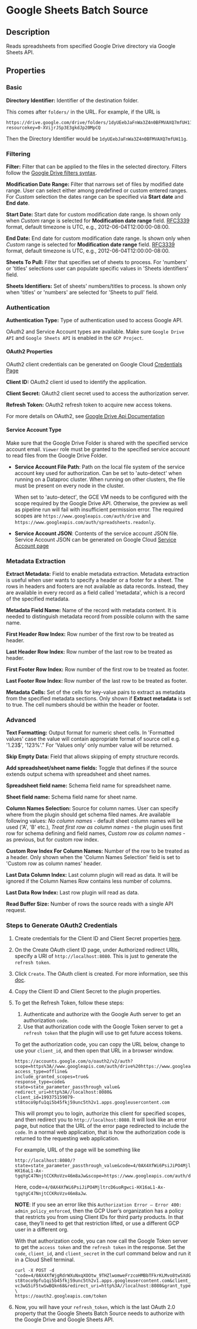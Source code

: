 # Google Sheets Batch Source


Description
-----------
Reads spreadsheets from specified Google Drive directory via Google Sheets API.

Properties
----------
### Basic

**Directory Identifier:** Identifier of the destination folder.

This comes after `folders/` in the URL. For example, if the URL is
```
https://drive.google.com/drive/folders/1dyUEebJaFnWa3Z4n0BFMVAXQ7mfUH11g?resourcekey=0-XVijrJSp3E3gkdJp20MpCQ
```
Then the Directory Identifier would be `1dyUEebJaFnWa3Z4n0BFMVAXQ7mfUH11g`.

### Filtering

**Filter:** Filter that can be applied to the files in the selected directory. 
Filters follow the [Google Drive filters syntax](https://developers.google.com/drive/api/v3/ref-search-terms).

**Modification Date Range:** Filter that narrows set of files by modified date range. 
User can select either among predefined or custom entered ranges. 
For _Custom_ selection the dates range can be specified via **Start date** and **End date**. 

**Start Date:** Start date for custom modification date range. 
Is shown only when _Custom_ range is selected for **Modification date range** field. 
[RFC3339](https://tools.ietf.org/html/rfc3339) format, default timezone is UTC, e.g., 2012-06-04T12:00:00-08:00.

**End Date:** End date for custom modification date range. 
Is shown only when _Custom_ range is selected for **Modification date range** field.
[RFC3339](https://tools.ietf.org/html/rfc3339) format, default timezone is UTC, e.g., 2012-06-04T12:00:00-08:00.

**Sheets To Pull:** Filter that specifies set of sheets to process. 
For 'numbers' or 'titles' selections user can populate specific values in 'Sheets identifiers' field.

**Sheets Identifiers:** Set of sheets' numbers/titles to process. 
Is shown only when 'titles' or 'numbers' are selected for 'Sheets to pull' field.

### Authentication

**Authentication Type:** Type of authentication used to access Google API.

OAuth2 and Service Account types are available.
Make sure `Google Drive API` and `Google Sheets API` is enabled in the `GCP Project`.

#### OAuth2 Properties

OAuth2 client credentials can be generated on Google Cloud 
[Credentials Page](https://console.cloud.google.com/apis/credentials)

**Client ID:** OAuth2 client id used to identify the application.

**Client Secret:** OAuth2 client secret used to access the authorization server.

**Refresh Token:** OAuth2 refresh token to acquire new access tokens.

For more details on OAuth2, see [Google Drive Api Documentation](https://developers.google.com/drive/api/v3/about-auth)

#### Service Account Type

Make sure that the Google Drive Folder is shared with the specified service account email. 
`Viewer` role must be granted to the specified service account to read files from the Google Drive Folder.

* **Service Account File Path**: Path on the local file system of the service account key used for
  authorization. Can be set to 'auto-detect' when running on a Dataproc cluster.
  When running on other clusters, the file must be present on every node in the cluster.

  When set to 'auto-detect', the GCE VM needs to be configured with the scope required by the Google Drive API.
  Otherwise, the preview as well as pipeline run will fail with insufficient permission error. The required scopes
  are `https://www.googleapis.com/auth/drive` and `https://www.googleapis.com/auth/spreadsheets.readonly`.


* **Service Account JSON**: Contents of the service account JSON file. Service Account JSON can be generated on Google Cloud
  [Service Account page](https://console.cloud.google.com/iam-admin/serviceaccounts)

### Metadata Extraction

**Extract Metadata:** Field to enable metadata extraction. Metadata extraction is useful when user wants to specify 
a header or a footer for a sheet. The rows in headers and footers are not available as data records. 
Instead, they are available in every record as a field called 'metadata', which is a record of the specified metadata.

**Metadata Field Name:** Name of the record with metadata content. 
It is needed to distinguish metadata record from possible column with the same name.

**First Header Row Index:** Row number of the first row to be treated as header.

**Last Header Row Index:** Row number of the last row to be treated as header.

**First Footer Row Index:** Row number of the first row to be treated as footer.

**Last Footer Row Index:** Row number of the last row to be treated as footer.

**Metadata Cells:** Set of the cells for key-value pairs to extract as metadata from the specified metadata sections.
Only shown if **Extract metadata** is set to true. The cell numbers should be within the header or footer.

### Advanced

**Text Formatting:** Output format for numeric sheet cells. 
In 'Formatted values' case the value will contain appropriate format of source cell e.g. '1.23$', '123%'." 
For 'Values only' only number value will be returned.

**Skip Empty Data:** Field that allows skipping of empty structure records.

**Add spreadsheet/sheet name fields:** Toggle that defines if the source extends output schema with 
spreadsheet and sheet names.

**Spreadsheet field name:** Schema field name for spreadsheet name.

**Sheet field name:** Schema field name for sheet name.

**Column Names Selection:** Source for column names. User can specify where from the plugin should get schema filed names.
Are available following values: _No column names_ - default sheet column names will be used ('A', 'B' etc.), 
_Treat first row as column names_ - the plugin uses first row for schema defining and field names,
 _Custom row as column names_ - as previous, but for custom row index.

**Custom Row Index For Column Names:** Number of the row to be treated as a header.
Only shown when the 'Column Names Selection' field is set to 'Custom row as column names' header.

**Last Data Column Index:** Last column plugin will read as data. It will be ignored if the Column 
Names Row contains less number of columns.

**Last Data Row Index:** Last row plugin will read as data.

**Read Buffer Size:** Number of rows the source reads with a single API request.

### Steps to Generate OAuth2 Credentials
1. Create credentials for the Client ID and Client Secret properties [here](https://console.cloud.google.com/apis/credentials).
2. On the Create OAuth client ID page, under Authorized redirect URIs, specify a URI of `http://localhost:8080`.
   This is just to generate the `refresh token`.
3. Click `Create`. The OAuth client is created. For more information, see this [doc](https://developers.google.com/adwords/api/docs/guides/authentication#webapp).
4. Copy the Client ID and Client Secret to the plugin properties.
5. To get the Refresh Token, follow these steps:
   1. Authenticate and authorize with the Google Auth server to get an authorization `code`.
   2. Use that authorization code with the Google Token server to get a `refresh token` that the plugin will use to get future access tokens.

   To get the authorization code, you can copy the URL below, change to use your `client_id`, and
   then open that URL in a browser window.
   ```
   https://accounts.google.com/o/oauth2/v2/auth?
   scope=https%3A//www.googleapis.com/auth/drive%20https://www.googleapis.com/auth/spreadsheets.readonly&
   access_type=offline&
   include_granted_scopes=true&
   response_type=code&                  
   state=state_parameter_passthrough_value&
   redirect_uri=http%3A//localhost:8080&
   client_id=199375159079-st8toco9pfu1qi5b45fkj59unc5th2v1.apps.googleusercontent.com
   ```
   This will prompt you to login, authorize this client for specified scopes,
   and then redirect you to `http://localhost:8080`. It will look like an error page,
   but notice that the URL of the error page redirected to include the `code`.
   In a normal web application, that is how the authorization code is returned to the requesting web application.
   
   For example, URL of the page will be something like
   ```
   http://localhost:8080/?state=state_parameter_passthrough_value&code=4/0AX4XfWi6PsiJiPO4MjltrcD6uoRgwci-HX16aL1-Ax-tgqYgC47NnjtCCKRoVzv46m8aJw&scope=https://www.googleapis.com/auth/drive
   ```
   Here, code=`4/0AX4XfWi6PsiJiPO4MjltrcD6uoRgwci-HX16aL1-Ax-tgqYgC47NnjtCCKRoVzv46m8aJw`.

   **NOTE**: If you see an error like this `Authorization Error — Error 400: admin_policy_enforced`,
   then the GCP User’s organization has a policy that restricts you from using Client IDs for third party products.
   In that case, they’ll need to get that restriction lifted, or use a different GCP user in a different org.
   
   With that authorization code, you can now call the Google Token server to get the `access token` and
   the `refresh token` in the response. Set the `code`, `client_id`, and `client_secret` in the curl command below and
   run it in a Cloud Shell terminal.
   ```
   curl -X POST -d "code=4/0AX4XfWjgRdrWXuNxqXOOtw_9THZlwomweFrzcoHMBbTFkrKLMvo8twSXdGT9JramIYq86w&client_id=199375159079-st8toco9pfu1qi5b45fkj59unc5th2v1.apps.googleusercontent.com&client_secret=q2zQ-vc3wG5iF5twSwBQkn68&redirect_uri=http%3A//localhost:8080&grant_type=authorization_code&access_type=offline" \
   https://oauth2.googleapis.com/token
   ```
6. Now, you will have your `refresh_token`, which is the last OAuth 2.0 property that the Google Sheets Batch Source needs
   to authorize with the Google Drive and Google Sheets API.